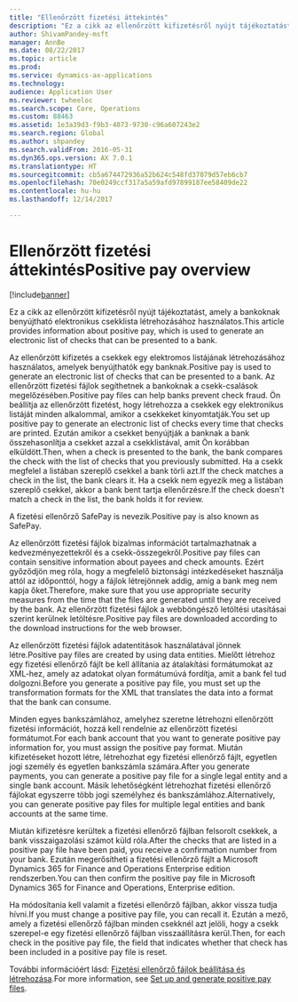 ```yaml
---
title: "Ellenőrzött fizetési áttekintés"
description: "Ez a cikk az ellenőrzött kifizetésről nyújt tájékoztatást, amely a bankoknak benyújtható elektronikus csekklista létrehozásához használatos."
author: ShivamPandey-msft
manager: AnnBe
ms.date: 08/22/2017
ms.topic: article
ms.prod: 
ms.service: dynamics-ax-applications
ms.technology: 
audience: Application User
ms.reviewer: twheeloc
ms.search.scope: Core, Operations
ms.custom: 88463
ms.assetid: 1e3a39d3-f9b3-4073-9730-c96a607243e2
ms.search.region: Global
ms.author: shpandey
ms.search.validFrom: 2016-05-31
ms.dyn365.ops.version: AX 7.0.1
ms.translationtype: HT
ms.sourcegitcommit: cb5a674472936a52b624c548fd37079d57eb6cb7
ms.openlocfilehash: 70e0249ccf317a5a59afd97899187ee58409de22
ms.contentlocale: hu-hu
ms.lasthandoff: 12/14/2017

---
```


# <a name="positive-pay-overview"></a><span data-ttu-id="4a604-103">Ellenőrzött fizetési áttekintés</span><span class="sxs-lookup"><span data-stu-id="4a604-103">Positive pay overview</span></span>

[!include[banner](../includes/banner.md)]


<span data-ttu-id="4a604-104">Ez a cikk az ellenőrzött kifizetésről nyújt tájékoztatást, amely a bankoknak benyújtható elektronikus csekklista létrehozásához használatos.</span><span class="sxs-lookup"><span data-stu-id="4a604-104">This article provides information about positive pay, which is used to generate an electronic list of checks that can be presented to a bank.</span></span> 

<span data-ttu-id="4a604-105">Az ellenőrzött kifizetés a csekkek egy elektromos listájának létrehozásához használatos, amelyek benyújthatók egy banknak.</span><span class="sxs-lookup"><span data-stu-id="4a604-105">Positive pay is used to generate an electronic list of checks that can be presented to a bank.</span></span> <span data-ttu-id="4a604-106">Az ellenőrzött fizetési fájlok segíthetnek a bankoknak a csekk-csalások megelőzésében.</span><span class="sxs-lookup"><span data-stu-id="4a604-106">Positive pay files can help banks prevent check fraud.</span></span> <span data-ttu-id="4a604-107">Ön beállítja az ellenőrzött fizetést, hogy létrehozza a csekkek egy elektronikus listáját minden alkalommal, amikor a csekkeket kinyomtatják.</span><span class="sxs-lookup"><span data-stu-id="4a604-107">You set up positive pay to generate an electronic list of checks every time that checks are printed.</span></span> <span data-ttu-id="4a604-108">Ezután amikor a csekket benyújtják a banknak a bank összehasonlítja a csekket azzal a csekklistával, amit Ön korábban elküldött.</span><span class="sxs-lookup"><span data-stu-id="4a604-108">Then, when a check is presented to the bank, the bank compares the check with the list of checks that you previously submitted.</span></span> <span data-ttu-id="4a604-109">Ha a csekk megfelel a listában szereplő csekkel a bank törli azt.</span><span class="sxs-lookup"><span data-stu-id="4a604-109">If the check matches a check in the list, the bank clears it.</span></span> <span data-ttu-id="4a604-110">Ha a csekk nem egyezik meg a listában szereplő csekkel, akkor a bank bent tartja ellenőrzésre.</span><span class="sxs-lookup"><span data-stu-id="4a604-110">If the check doesn't match a check in the list, the bank holds it for review.</span></span>

<span data-ttu-id="4a604-111">A fizetési ellenőrző SafePay is nevezik.</span><span class="sxs-lookup"><span data-stu-id="4a604-111">Positive pay is also known as SafePay.</span></span> 

<span data-ttu-id="4a604-112">Az ellenőrzött fizetési fájlok bizalmas információt tartalmazhatnak a kedvezményezettekről és a csekk-összegekről.</span><span class="sxs-lookup"><span data-stu-id="4a604-112">Positive pay files can contain sensitive information about payees and check amounts.</span></span> <span data-ttu-id="4a604-113">Ezért győződjön meg róla, hogy a megfelelő biztonsági intézkedéseket használja attól az időponttól, hogy a fájlok létrejönnek addig, amíg a bank meg nem kapja őket.</span><span class="sxs-lookup"><span data-stu-id="4a604-113">Therefore, make sure that you use appropriate security measures from the time that the files are generated until they are received by the bank.</span></span> <span data-ttu-id="4a604-114">Az ellenőrzött fizetési fájlok a webböngésző letöltési utasításai szerint kerülnek letöltésre.</span><span class="sxs-lookup"><span data-stu-id="4a604-114">Positive pay files are downloaded according to the download instructions for the web browser.</span></span> 

<span data-ttu-id="4a604-115">Az ellenőrzött fizetési fájlok adatentitások használatával jönnek létre.</span><span class="sxs-lookup"><span data-stu-id="4a604-115">Positive pay files are created by using data entities.</span></span> <span data-ttu-id="4a604-116">Mielőtt létrehoz egy fizetési ellenőrző fájlt be kell állítania az átalakítási formátumokat az XML-hez, amely az adatokat olyan formátumúvá fordítja, amit a bank fel tud dolgozni.</span><span class="sxs-lookup"><span data-stu-id="4a604-116">Before you generate a positive pay file, you must set up the transformation formats for the XML that translates the data into a format that the bank can consume.</span></span> 

<span data-ttu-id="4a604-117">Minden egyes bankszámlához, amelyhez szeretne létrehozni ellenőrzött fizetési információt, hozzá kell rendelnie az ellenőrzött fizetési formátumot.</span><span class="sxs-lookup"><span data-stu-id="4a604-117">For each bank account that you want to generate positive pay information for, you must assign the positive pay format.</span></span> <span data-ttu-id="4a604-118">Miután kifizetéseket hozott létre, létrehozhat egy fizetési ellenőrző fájlt, egyetlen jogi személy és egyetlen bankszámla számára.</span><span class="sxs-lookup"><span data-stu-id="4a604-118">After you generate payments, you can generate a positive pay file for a single legal entity and a single bank account.</span></span> <span data-ttu-id="4a604-119">Másik lehetőségként létrehozhat fizetési ellenőrző fájlokat egyszerre több jogi személyhez és bankszámlához.</span><span class="sxs-lookup"><span data-stu-id="4a604-119">Alternatively, you can generate positive pay files for multiple legal entities and bank accounts at the same time.</span></span> 

<span data-ttu-id="4a604-120">Miután kifizetésre kerültek a fizetési ellenőrző fájlban felsorolt csekkek, a bank visszaigazolási számot küld róla.</span><span class="sxs-lookup"><span data-stu-id="4a604-120">After the checks that are listed in a positive pay file have been paid, you receive a confirmation number from your bank.</span></span> <span data-ttu-id="4a604-121">Ezután megerősítheti a fizetési ellenőrző fájlt a Microsoft Dynamics 365 for Finance and Operations Enterprise edition rendszerben.</span><span class="sxs-lookup"><span data-stu-id="4a604-121">You can then confirm the positive pay file in Microsoft Dynamics 365 for Finance and Operations, Enterprise edition.</span></span> 

<span data-ttu-id="4a604-122">Ha módosítania kell valamit a fizetési ellenőrző fájlban, akkor vissza tudja hívni.</span><span class="sxs-lookup"><span data-stu-id="4a604-122">If you must change a positive pay file, you can recall it.</span></span> <span data-ttu-id="4a604-123">Ezután a mező, amely a fizetési ellenőrző fájlban minden csekknél azt jelöli, hogy a csekk szerepel-e egy fizetési ellenőrző fájlban visszaállításra kerül.</span><span class="sxs-lookup"><span data-stu-id="4a604-123">Then, for each check in the positive pay file, the field that indicates whether that check has been included in a positive pay file is reset.</span></span>

<span data-ttu-id="4a604-124">További információért lásd: [Fizetési ellenőrző fájlok beállítása és létrehozása](set-up-generate-positive-pay-files.md).</span><span class="sxs-lookup"><span data-stu-id="4a604-124">For more information, see [Set up and generate positive pay files](set-up-generate-positive-pay-files.md).</span></span>




